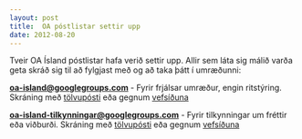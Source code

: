 ```yaml
---
layout: post
title:  OA póstlistar settir upp
date: 2012-08-20
---
```


Tveir OA Ísland póstlistar hafa verið settir upp. Allir sem láta sig málið varða geta skráð sig til að fylgjast með og að taka þátt í umræðunni:

__[oa-island@googlegroups.com](mailto:oa-island@googlegroups.com)__ - Fyrir frjálsar umræður, engin ritstýring. Skráning með [tölvupósti](mailto:oa-island+subscribe@googlegroups.com) eða gegnum [vefsíðuna](https://groups.google.com/d/forum/oa-island)

__[oa-island-tilkynningar@googlegroups.com](mailto:oa-island-tilkynningar@googlegroups.com)__ - Fyrir tilkynningar um fréttir eða viðburði. Skráning með [tölvupósti](mailto:oa-island-tilkynningar+subscribe@googlegroups.com) eða gegnum [vefsíðuna](https://groups.google.com/d/forum/oa-island-tilkynningar)

